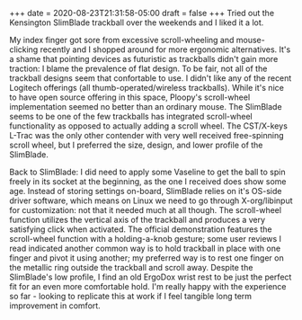 +++
date = 2020-08-23T21:31:58-05:00
draft = false
+++
Tried out the Kensington SlimBlade trackball over the weekends and I liked it a lot.

My index finger got sore from excessive scroll-wheeling and mouse-clicking recently and I shopped around for more ergonomic alternatives. It's a shame that pointing devices as futuristic as trackballs didn't gain more traction: I blame the prevalence of flat design. To be fair, not all of the trackball designs seem that confortable to use. I didn't like any of the recent Logitech offerings (all thumb-operated/wireless trackballs). While it's nice to have open source offering in this space, Ploopy's scroll-wheel implementation seemed no better than an ordinary mouse. The SlimBlade seems to be one of the few trackballs has integrated scroll-wheel functionality as opposed to actually adding a scroll wheel. The CST/X-keys L-Trac was the only other contender with very well received free-spinning scroll wheel, but I preferred the size, design, and lower profile of the SlimBlade.

Back to SlimBlade: I did need to apply some Vaseline to get the ball to spin freely in its socket at the beginning, as the one I received does show some age. Instead of storing settings on-board, SlimBlade relies on it's OS-side driver software, which means on Linux we need to go through X-org/libinput for customization: not that it needed much at all though. The scroll-wheel function utilizes the vertical axis of the trackball and produces a very satisfying click when activated. The official demonstration features the scroll-wheel function with a holding-a-knob gesture; some user reviews I read indicated another common way is to hold trackball in place with one finger and pivot it using another; my preferred way is to rest one finger on the metallic ring outside the trackball and scroll away. Despite the SlimBlade's low profile, I find an old ErgoDox wrist rest to be just the perfect fit for an even more comfortable hold. I'm really happy with the experience so far - looking to replicate this at work if I feel tangible long term improvement in comfort.
